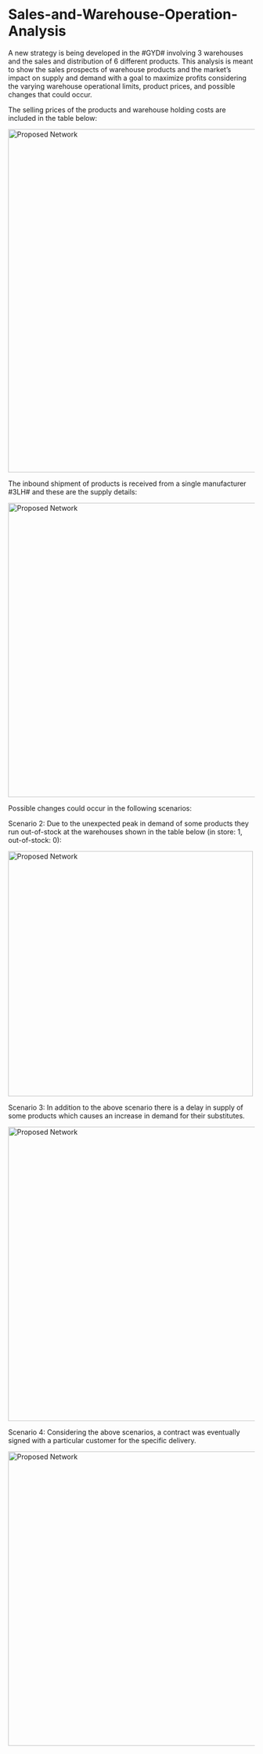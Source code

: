# Sales-and-Warehouse-Operation-Analysis
A new strategy is being developed in the #GYD# involving 3 warehouses and the sales and distribution of 6 different products. This analysis is meant to show the sales prospects of warehouse products and the market’s impact on supply and demand with a goal to maximize profits considering the varying warehouse operational limits, product prices, and possible changes that could occur.

The selling prices of the products and warehouse holding costs are included in the table below:

<img width="700" alt="Proposed Network" src="https://github.com/pchibu/Sales-Warehouse-Operation-Analysis/assets/36771683/15fe729c-7961-416d-ab4d-e17e60793298">


The inbound shipment of products is received from a single manufacturer #3LH# and these are the supply details:

<img width="600" alt="Proposed Network" src="https://github.com/pchibu/Sales-Warehouse-Operation-Analysis/assets/36771683/8a8efd7c-ef0e-4c9a-b576-d4562df49841">


Possible changes could occur in the following scenarios:

Scenario 2: Due to the unexpected peak in demand of some products they run out-of-stock at the warehouses shown in the table below (in store: 1, out-of-stock: 0):

<img width="500" alt="Proposed Network" src="https://github.com/pchibu/Sales-and-Warehouse-Operation-Analysis/assets/36771683/bc680c5d-8a8e-48d9-a116-d58a9bc6ff97">


Scenario 3: In addition to the above scenario there is a delay in supply of some products which causes an increase in demand for their substitutes.

<img width="600" alt="Proposed Network" src="https://github.com/pchibu/Sales-Warehouse-Operation-Analysis/assets/36771683/8c1d0399-1f7d-4267-862f-f6f5c0de50a5">


Scenario 4: Considering the above scenarios, a contract was eventually signed with a particular customer for the specific delivery.

<img width="600" alt="Proposed Network" src="https://github.com/pchibu/Sales-Warehouse-Operation-Analysis/assets/36771683/7abb184c-f197-4004-a249-c68f93bd99b8">





